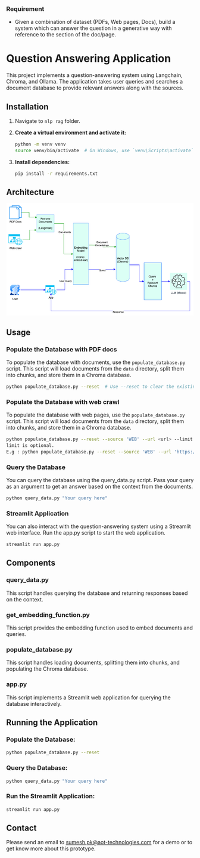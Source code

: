 ### Requirement
- Given a combination of dataset (PDFs, Web pages, Docs), build a system which can answer the question in a generative way with reference to the section of the doc/page.

# Question Answering Application

This project implements a question-answering system using Langchain, Chroma, and Ollama. The application takes user queries and searches a document database to provide relevant answers along with the sources.


## Installation
1. Navigate to `nlp rag` folder.
2. **Create a virtual environment and activate it:**
    ```sh
    python -m venv venv
    source venv/bin/activate  # On Windows, use `venv\Scripts\activate`
    ```

3. **Install dependencies:**
    ```sh
    pip install -r requirements.txt
    ```

## Architecture
![RAG](./nlp%20rag/RAG.png)

## Usage

### Populate the Database with PDF docs

To populate the database with documents, use the `populate_database.py` script. This script will load documents from the `data` directory, split them into chunks, and store them in a Chroma database.

```sh
python populate_database.py --reset  # Use --reset to clear the existing database
```
### Populate the Database with web crawl

To populate the database with web pages, use the `populate_database.py` script. This script will load documents from the `data` directory, split them into chunks, and store them in a Chroma database.

```sh
python populate_database.py --reset --source 'WEB' --url <url> --limit <limit>
limit is optional.
E.g : python populate_database.py --reset --source 'WEB' --url 'https://www2.gov.bc.ca/gov/content/governments/organizational-structure/ministries-organizations/ministries/children-and-family-development' --limit 100

```
### Query the Database
You can query the database using the query_data.py script. Pass your query as an argument to get an answer based on the context from the documents.

```sh
python query_data.py "Your query here"
```
### Streamlit Application
You can also interact with the question-answering system using a Streamlit web interface. Run the app.py script to start the web application.



```sh
streamlit run app.py
```


## Components
### query_data.py
This script handles querying the database and returning responses based on the context.

### get_embedding_function.py
This script provides the embedding function used to embed documents and queries.

### populate_database.py
This script handles loading documents, splitting them into chunks, and populating the Chroma database.

### app.py
This script implements a Streamlit web application for querying the database interactively.

## Running the Application
### Populate the Database:

```sh
python populate_database.py --reset
```
### Query the Database:

```sh
python query_data.py "Your query here"
```
### Run the Streamlit Application:

```sh
streamlit run app.py
```

## Contact 
Please send an email to sumesh.pk@aot-technologies.com for a demo or to get know more about this prototype.
